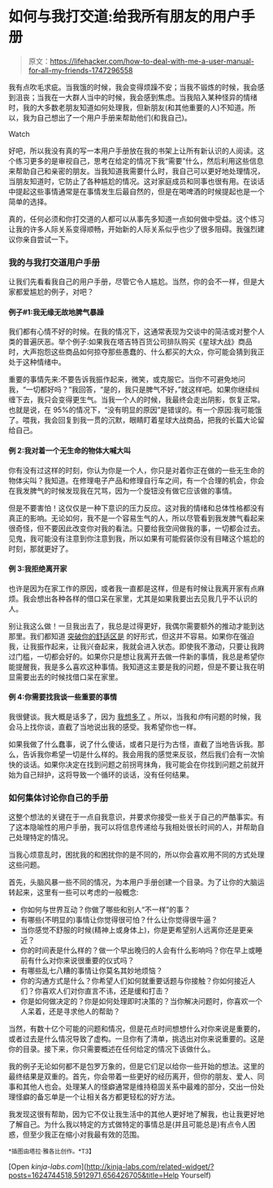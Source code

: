# 如何与我打交道:给我所有朋友的用户手册

> 原文：<https://lifehacker.com/how-to-deal-with-me-a-user-manual-for-all-my-friends-1747296558>

我有点吹毛求疵。当我饿的时候，我会变得烦躁不安；当我不锻炼的时候，我会感到沮丧；当我在一大群人当中的时候，我会感到焦虑。当我陷入某种怪异的情绪时，我的大多数老朋友知道如何处理我，但新朋友(和其他重要的人)不知道。所以，我为自己想出了一个用户手册来帮助他们(和我自己)。

Watch

好吧，所以我没有真的写一本用户手册放在我的书架上让所有新认识的人阅读。这个练习更多的是审视自己，思考在给定的情况下我“需要”什么，然后利用这些信息来帮助自己和亲密的朋友。当我知道我需要什么时，我自己可以更好地处理情况，当朋友知道时，它防止了各种尴尬的情况。这对家庭成员和同事也很有用。在谈话中提起这些事情通常是在事情发生后最自然的，但是在喝啤酒的时候提起也是一个简单的选择。

真的，任何必须和你打交道的人都可以从事先多知道一点如何做中受益。这个练习让我的许多人际关系变得顺畅，开始新的人际关系似乎也少了很多阻碍。我强烈建议你亲自尝试一下。

### 我的与我打交道用户手册

让我们先看看我自己的用户手册，尽管它令人尴尬。当然，你的会不一样，但是大家都爱尴尬的例子，对吧？

#### **例子#1:我无缘无故地脾气暴躁**

我们都有心情不好的时候。在我的情况下，这通常表现为交谈中的简洁或对整个人类的普遍厌恶。举个例子:如果我在塔吉特百货公司排队购买《星球大战》商品时，大声抱怨这些商品如何掠夺那些愚蠢的、什么都买的大众，你可能会猜到我正处于这种情绪中。

重要的事情先来:不要告诉我振作起来，微笑，或克服它。当你不可避免地问我，“一切都好吗？”我回答，“是的，我只是脾气不好，”就这样吧。如果你继续纠缠下去，我只会变得更生气。当我一个人的时候，我最终会走出阴影，恢复正常。也就是说，在 95%的情况下，“没有明显的原因”是错误的。有一个原因:我可能饿了。喂我，我会回复到我一贯的沉默，眼睛盯着星球大战商品，把我的长篇大论留给自己。

#### 例 2:我对着一个无生命的物体大喊大叫

你有没有过这样的时刻，你认为你是一个人，你只是对着你正在做的一些无生命的物体尖叫？我知道。在修理电子产品和修理自行车之间，有一个合理的机会，你会在我发脾气的时候发现我在咒骂，因为一个旋钮没有做它应该做的事情。

但是不要害怕！这仅仅是一种下意识的压力反应。这对我的情绪和总体性格都没有真正的影响。无论如何，我不是一个容易生气的人，所以尽管看到我发脾气看起来很奇怪，但不要因此改变你对我的看法。只要给我空间做我的事，一切都会过去。见鬼，我可能没有注意到你注意到我，所以如果有可能假装你没有目睹这个尴尬的时刻，那就更好了。

#### 例 3:我拒绝离开家

也许是因为在家工作的原因，或者我一直都是这样，但是有时候让我离开家有点麻烦。我会想出各种各样的借口呆在家里，尤其是如果我要出去见我几乎不认识的人。

别让我这么做！一旦我出去了，我总是过得更好，我偶尔需要额外的推动才能到达那里。我们都知道 [突破你的舒适区是](http://lifehacker.com/the-science-of-breaking-out-of-your-comfort-zone-and-w-656426705) 的好形式，但这并不容易。如果你在强迫我，让我振作起来，让我兴奋起来，我就会进入状态。即使我不激动，只要让我跨过门槛，一切都会好的。如果你只是想让我离开去做一件新的事情，我总是希望你能提醒我，我是多么喜欢这种事情。我知道这主要是我的问题，但是不要让我在明显需要出去的时候找借口呆在家里。

#### 例 4:你需要找我谈一些重要的事情

我很健谈。我大概是话多了，因为 [我想多了](http://lifehacker.com/how-to-stop-overthinking-everything-and-find-peace-of-m-1609850688) 。所以，当我和*你*有问题的时候，我会马上找你谈，直截了当地说出我的感受。我希望你也一样。

如果我做了什么蠢事，说了什么傻话，或者只是行为古怪，直截了当地告诉我。那么，告诉我你希望一切是什么样的。我会用我的感觉来反驳，然后我们会有一次愉快的谈话。如果你决定在找到问题之前拐弯抹角，我可能会在你找到问题之前就开始为自己辩护，这将导致一个循环的谈话，没有任何结果。

### 如何集体讨论你自己的手册

这整个想法的关键在于一点自我意识，并要求你接受一些关于自己的严酷事实。有了这本隐喻性的用户手册，我可以将信息传递给与我相处很长时间的人，并帮助自己处理特定的情况。

当我心烦意乱时，困扰我的和困扰你的是不同的，所以你会喜欢用不同的方式处理这些问题。

首先，头脑风暴一些不同的情况，为本用户手册创建一个目录。为了让你的大脑运转起来，这里有一些可以考虑的一般概念:

*   你如何与世界互动？你做了哪些和别人“不一样”的事？
*   有哪些(不明显的)事情让你觉得很可怕？什么让你觉得很牛逼？
*   当你感觉不舒服的时候(精神上或身体上)，你是更希望别人远离你还是更亲近？
*   你的时间表是什么样的？做一个早出晚归的人会有什么影响吗？你在早上或睡前有什么对你来说很重要的仪式吗？
*   有哪些乱七八糟的事情让你莫名其妙地烦恼？
*   你的沟通方式是什么？你希望人们如何就重要话题与你接触？你如何接近人们？你喜欢人们对你直言不讳，还是缓和打击？
*   你是如何做决定的？你是如何处理即时决策的？当你解决问题时，你喜欢一个人呆着，还是寻求他人的帮助？

当然，有数十亿个可能的问题和情况，但是花点时间想想什么对你来说是重要的，或者过去是什么情况导致了虚构。一旦你有了清单，挑选出对你来说重要的。这是你的目录。接下来，你只需要概述在任何给定的情况下该做什么。

我的例子无论如何都不是包罗万象的，但是它们足以给你一些开始的想法。这里的最终结果是双重的。首先，你会带着一些更好的经历离开，但你的朋友、爱人、同事和其他人也会。处理某人的怪癖通常是维持稳固关系中最难的部分，交出一份处理怪癖的备忘单是一个让相关各方都更轻松的好方法。

我发现这很有帮助，因为它不仅让我生活中的其他人更好地了解我，也让我更好地了解自己。为什么我以特定的方式做特定的事情总是(并且可能总是)有点令人困惑，但至少我正在缩小对我最有效的范围。

<small>*插图由塔拉·雅各比创作。*T3】</small>

[Open *kinja-labs.com*](http://kinja-labs.com/related-widget/?posts=1624744518,5912971,656426705&title=Help Yourself)